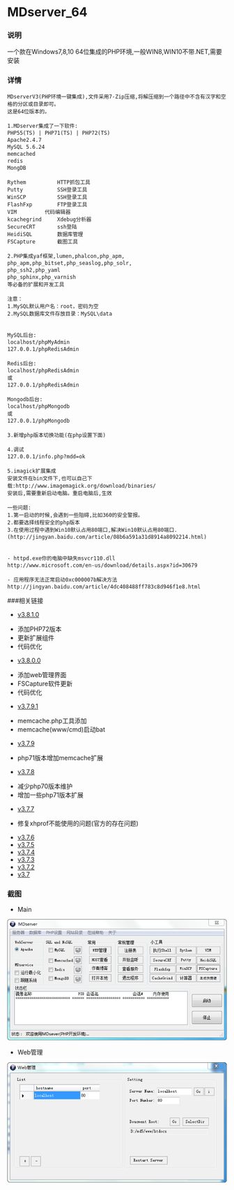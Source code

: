 # MDserver_64

### 说明
一个款在Windows7,8,10 64位集成的PHP环境,一般WIN8,WIN10不带.NET,需要安装

### 详情
```
MDserverV3(PHP环境一键集成),文件采用7-Zip压缩,将解压缩到一个路径中不含有汉字和空格的分区或目录即可。
这是64位版本的。
     
1.MDserver集成了一下软件:
PHP55(TS) | PHP71(TS) | PHP72(TS)
Apache2.4.7
MySQL 5.6.24
memcached
redis
MongDB

Rythem			HTTP抓包工具
Putty			SSH登录工具
WinSCP			SSH登录工具
FlashFxp		FTP登录工具
VIM			代码编辑器
kcachegrind		Xdebug分析器
SecureCRT		ssh登陆
HeidiSQL		数据库管理
FSCapture		截图工具

2.PHP集成yaf框架,lumen,phalcon,php_apm,
php_apm,php_bitset,php_seaslog,php_solr,
php_ssh2,php_yaml
php_sphinx,php_varnish
等必备的扩展和开发工具

注意：
1.MySQL默认用户名：root，密码为空
2.MySQL数据库文件存放目录：MySQL\data


MySQL后台:
localhost/phpMyAdmin
127.0.0.1/phpRedisAdmin

Redis后台:
localhost/phpRedisAdmin
或
127.0.0.1/phpRedisAdmin

Mongodb后台:
localhost/phpMongodb
或
127.0.0.1/phpMongodb

3.新增php版本切换功能(在php设置下面)

4.调试
127.0.0.1/info.php?mdd=ok

5.imagick扩展集成
安装文件在bin文件下,也可以自己下载:http://www.imagemagick.org/download/binaries/
安装后,需要重新启动电脑。重启电脑后,生效

一些问题:
1.第一启动的时候,会遇到一些阻碍,比如360的安全警报。
2.都要选择线程安全的php版本
3.在使用过程中遇到Win10默认占用80端口,解决Win10默认占用80端口.
(http://jingyan.baidu.com/article/08b6a591a31d8914a8092214.html)


- httpd.exe你的电脑中缺失msvcr110.dll
http://www.microsoft.com/en-us/download/details.aspx?id=30679

- 应用程序无法正常启动0xc000007b解决方法
http://jingyan.baidu.com/article/4dc408488ff783c8d946f1e8.html

```

###相关链接

- [v3.8.1.0](https://pan.baidu.com/s/1miQS6P6)
 * 添加PHP72版本
 * 更新扩展组件
 * 代码优化

- [v3.8.0.0](https://pan.baidu.com/s/1gfm03IV)
 * 添加web管理界面
 * FSCapture软件更新
 * 代码优化

- [v3.7.9.1](https://pan.baidu.com/s/1bpy5gIj)
 * memcache.php工具添加
 * memcache(www/cmd)启动bat
 
- [v3.7.9](http://pan.baidu.com/s/1dE6qDQL)
 * php71版本增加memcache扩展

- [v3.7.8](http://pan.baidu.com/s/1kVuit4j)
 * 减少php70版本维护
 * 增加一些php71版本扩展

- [v3.7.7](http://pan.baidu.com/s/1bpCDuk3)
 * 修复xhprof不能使用的问题(官方的存在问题)
 
- [v3.7.6](http://pan.baidu.com/s/1o80LnMq)
- [v3.7.5](http://pan.baidu.com/s/1pLnQ3az)
- [v3.7.4](http://pan.baidu.com/s/1o8FBMEA)
- [v3.7.3](http://pan.baidu.com/s/1bpcczwj)
- [v3.7.2](http://pan.baidu.com/s/1nvGrB4l)
- [v3.7](http://pan.baidu.com/s/1kV2izmJ)

### 截图

- Main

[![截图](/images/screen_1.png)](/images/screen_2.png)

- Web管理

[![截图](/images/screen_2.png)](/images/screen_2.png)
